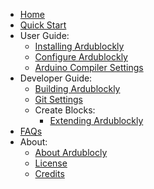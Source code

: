 - [Home](Home)
- [Quick Start](Quick-Start)
- User Guide:
    - [Installing Ardublockly](Installing-Ardublockly)
    - [Configure Ardublockly](Configure-Ardublockly)
    - [Arduino Compiler Settings](Arduino-Compiler-Settings)
- Developer Guide:
    - [Building Ardublockly](Building-Ardublockly)
    - [Git Settings](Git-settings)
    - Create Blocks:
        - [Extending Ardublockly](Creating-New-Blocks-¦-Extending-Ardublockly)
- [FAQs](FAQs)
- About:
    - [About Ardublocly](About)
    - [License](License)
    - [Credits](Credits)